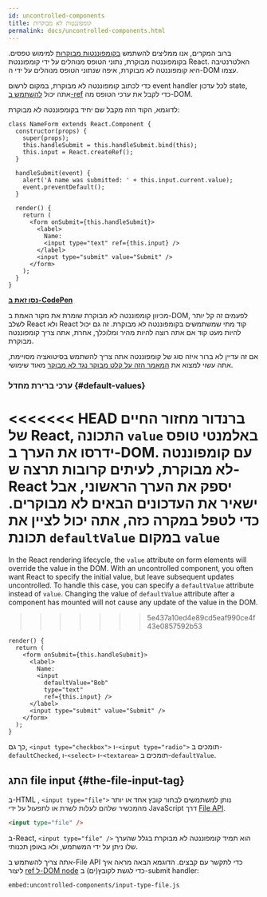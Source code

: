 ```yaml
---
id: uncontrolled-components
title: קומפוננטות לא מבוקרות
permalink: docs/uncontrolled-components.html
---
```


ברוב המקרים, אנו ממליצים להשתמש [בקומפוננטות מבוקרות](/docs/forms.html#controlled-components) למימוש טפסים. בקומפוננטה מבוקרת, נתוני הטופס מנוהלים על ידי קומפוננטת React. האלטרנטיבה היא קומפוננטה לא מבוקרת, איפה שנתוני הטופס מנוהלים על ידי ה-DOM עצמו.

כדי לכתוב קומפוננטה לא מבוקרת, במקום לרשום event handler לכל עדכון state, אתה יכול [להשתמש ב-ref](/docs/refs-and-the-dom.html) כדי לקבל את ערכי הטופס מה-DOM.

לדוגמא, הקוד הזה מקבל שם יחיד בקומפוננטה לא מבוקרת:

```javascript{5,9,18}
class NameForm extends React.Component {
  constructor(props) {
    super(props);
    this.handleSubmit = this.handleSubmit.bind(this);
    this.input = React.createRef();
  }

  handleSubmit(event) {
    alert('A name was submitted: ' + this.input.current.value);
    event.preventDefault();
  }

  render() {
    return (
      <form onSubmit={this.handleSubmit}>
        <label>
          Name:
          <input type="text" ref={this.input} />
        </label>
        <input type="submit" value="Submit" />
      </form>
    );
  }
}
```

[**נסו זאת ב-CodePen**](https://codepen.io/gaearon/pen/WooRWa?editors=0010)

מכיוון קומפוננטה לא מבוקרת שומרת את מקור האמת ב-DOM, לפעמים זה קל יותר לשלב React ולא React קוד מתי שמשתמשים בקומפוננטה לא מבוקרת. זה גם יכול להיות מעט קוד אם אתה רוצה להיות מהיר ומלוכלך, אחרת, אתה צריך קומפוננטה מבוקרת.

אם זה עדיין לא ברור איזה סוג של קומפוננטה אתה צריך להשתמש בסיטואציה מסויימת, אתה עשוי למצוא את [המאמר הזה על קלט מבוקר נגד לא מבוקר](https://goshakkk.name/controlled-vs-uncontrolled-inputs-react/) מאוד שימושי.

### ערכי ברירת מחדל {#default-values}

<<<<<<< HEAD
ברנדור מחזור החיים של React, התכונה `value` באלמנטי טופס ידרסו את הערך ב-DOM. עם קומפוננטה לא מבוקרת, לעיתים קרובות תרצה ש-React יספק את הערך הראשוני, אבל ישאיר את העדכונים הבאים לא מבוקרים. כדי לטפל במקרה כזה, אתה יכול לציין את תכונת `defaultValue` במקום `value`
=======
In the React rendering lifecycle, the `value` attribute on form elements will override the value in the DOM. With an uncontrolled component, you often want React to specify the initial value, but leave subsequent updates uncontrolled. To handle this case, you can specify a `defaultValue` attribute instead of `value`. Changing the value of `defaultValue` attribute after a component has mounted will not cause any update of the value in the DOM.
>>>>>>> 5e437a10ed4e89cd5eaf990ce4f43e0857592b53

```javascript{7}
render() {
  return (
    <form onSubmit={this.handleSubmit}>
      <label>
        Name:
        <input
          defaultValue="Bob"
          type="text"
          ref={this.input} />
      </label>
      <input type="submit" value="Submit" />
    </form>
  );
}
```

כך גם, `<input type="checkbox">` ו-`<input type="radio">` תומכים ב-`defaultChecked`, ו-`<select>` ו-`<textarea>` תומכים ב-`defaultValue`.

## התג file input {#the-file-input-tag}

ב-HTML , `<input type="file">` נותן למשתמשים לבחור קובץ אחד או יותר מהמכשיר שלהם לעלות לשרת או לתפעול על ידי JavaScript דרך [File API](https://developer.mozilla.org/en-US/docs/Web/API/File/Using_files_from_web_applications).

```html
<input type="file" />
```

ב-React, `<input type="file" />` הוא תמיד קומפוננטה לא מבוקרת בגלל שהערך שלו ניתן על ידי המשתמש, ולא באופן תכנותי.

אתה צריך להשתמש ב-File API כדי לתקשר עם קבצים. הדוגמא הבאה מראה איך ליצור [ref ל-DOM node](/docs/refs-and-the-dom.html) כדי לגשת לקובץ(ים) ב-submit handler:

`embed:uncontrolled-components/input-type-file.js`

[](codepen://uncontrolled-components/input-type-file)

